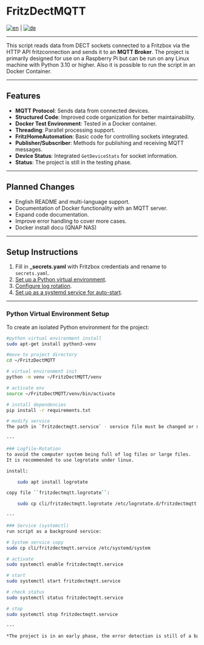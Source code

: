 # FritzDectMQTT

[![en](https://img.shields.io/badge/lang-en-red.svg)](README.md) | [![de](https://img.shields.io/badge/lang-de-green.svg)](README.de.md)

---

This script reads data from DECT sockets connected to a Fritzbox via the HTTP API fritzconnection and sends it to an **MQTT Broker**. The project is primarily designed for use on a Raspberry Pi but can be run on any Linux machine with Python 3.10 or higher. Also it is possible to run the script in an Docker Container.

---

## Features

- **MQTT Protocol**: Sends data from connected devices.
- **Structured Code**: Improved code organization for better maintainability.
- **Docker Test Environment**: Tested in a Docker container.
- **Threading**: Parallel processing support.
- **FritzHomeAutomation**: Basic code for controlling sockets integrated.
- **Publisher/Subscriber**: Methods for publishing and receiving MQTT messages.
- **Device Status**: Integrated `GetDeviceStats` for socket information.
- **Status**: The project is still in the testing phase.

---

## Planned Changes

- English README and multi-language support.
- Documentation of Docker functionality with an MQTT server.
- Expand code documentation.
- Improve error handling to cover more cases.
- Docker install docu (QNAP NAS)

---

## Setup Instructions

1. Fill in **_secrets.yaml** with Fritzbox credentials and rename to `secrets.yaml`.
2. [Set up a Python virtual environment](#python-virtual-environment-setup).
3. [Configure log rotation](#log-rotation).
4. [Set up as a systemd service for auto-start](#systemd-service-setup).

---

### Python Virtual Environment Setup

To create an isolated Python environment for the project:

```bash
#python virtual environment install
sudo apt-get install python3-venv

#move to project directory
cd ~/FritzDectMQTT

# virtual environment init
python -m venv ~/FritzDectMQTT/venv

# activate env
source ~/FritzDectMQTT/venv/bin/activate

# install dependencies
pip install -r requirements.txt

# modify service
The path in `fritzdectmqtt.service` - service file must be changed or modified with your username of the system.

---

### Logfile-Rotation
to avoid the computer system being full of log files or large files.
It is recommended to use logrotate under linux.

install:

    sudo apt install logrotate

copy file ``fritzdectmqtt.logrotate``:

    sudo cp cli/fritzdectmqtt.logrotate /etc/logrotate.d/fritzdectmqtt 

---

### Service (systemctl)
run script as a background service:

# System service copy
sudo cp cli/fritzdectmqtt.service /etc/systemd/system

# activate
sudo systemctl enable fritzdectmqtt.service

# start
sudo systemctl start fritzdectmqtt.service

# check status 
sudo systemctl status fritzdectmqtt.service

# stop
sudo systemctl stop fritzdectmqtt.service

---

*The project is in an early phase, the error detection is still of a basic quality.*

